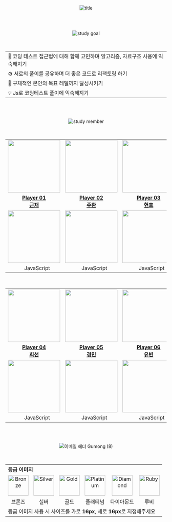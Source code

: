 <div align='center'>
  
  ![title](https://github.com/Guumong/js-coding-study/assets/53262430/1cec8739-bbd5-4bb1-8728-5cfda80a689f)

  <br/><br/>
  
  ![study goal](https://github.com/Guumong/js-coding-study/assets/53262430/0e45be1a-574c-4ada-9f72-a579a2d9de95)

  <br/>
  
  <table>
    <tr>
      <td>🚀 코딩 테스트 접근법에 대해 함께 고민하며 알고리즘, 자료구조 사용에 익숙해지기</td>
    </tr>
    <tr>
      <td>⚙️ 서로의 풀이를 공유하며 더 좋은 코드로 리팩토링 하기</td>
    </tr>
    <tr>
      <td>🏅 구체적인 본인의 목표 레벨까지 달성시키기</td>
    </tr>
    <tr>
      <td>💡 Js로 코딩테스트 풀이에 익숙해지기</td>
    </tr>
  </table>

  <br/><br/>
  
  ![study member](https://github.com/Guumong/js-coding-study/assets/53262430/1a3961e2-ba39-47b6-90d5-e17d51c2a93f)

  <br/>

  <div align='center'>
    <table>
      <tr>
        <td align="center"><a href="https://github.com/tjrmswo"><img src="https://avatars.githubusercontent.com/u/93309061?v=4" width="163px; style="vertical-align:top" alt=""/>
        <td align="center"><a href="https://github.com/JoohwanLeeJJang"><img src="https://avatars.githubusercontent.com/u/159024542?v=4" width="163px; style="vertical-align:top" alt=""/>
        <td align="center"><a href="https://github.com/SWARVY"><img src="https://avatars.githubusercontent.com/u/53262430?v=4" width="163px; style="vertical-align:top" alt=""/>
      </tr>
      <tr>
        <td align="center"><a href="https://github.com/tjrmswo"><b>Player 01<br/>근재</b></a></td>
        <td align="center"><a href="https://github.com/JoohwanLeeJJang"><b>Player 02</br>주환</b></a></td>
        <td align="center"><a href="https://github.com/SWARVY"><b>Player 03<br/>현호</b></a></td>
      </tr>
      <tr>
        <td align="center"><a href="https://solved.ac/profile/tjdrufeorhdzja"><img src="http://mazassumnida.wtf/api/v2/generate_badge?boj=tjdrufeorhdzja" style="vertical-align:top" width="163px;" /></a></td>
        <td align="center"><a href="https://solved.ac/profile/jjs7754"><img src="http://mazassumnida.wtf/api/v2/generate_badge?boj=jjs7754" style="vertical-align:top" width="163px;" /></a></td>
        <td align="center"><a href="https://solved.ac/profile/alwaysawake0083"><img src="http://mazassumnida.wtf/api/v2/generate_badge?boj=alwaysawake0083" style="vertical-align:top" width="163px;" /></a></td>
      </tr>
      <tr>
        <td align="center"><img src="https://user-images.githubusercontent.com/112257466/215278105-06ab07f1-ee1e-48e9-af62-0a02cc6d6039.png" width="15px"> JavaScript</td>
        <td align="center"><img src="https://user-images.githubusercontent.com/112257466/215278105-06ab07f1-ee1e-48e9-af62-0a02cc6d6039.png" width="15px"> JavaScript</td>
        <td align="center"><img src="https://user-images.githubusercontent.com/112257466/215278105-06ab07f1-ee1e-48e9-af62-0a02cc6d6039.png" width="15px"> JavaScript</td>
      </tr>
    </table>
  </div>

  <br/>
    
  <div align='center'>
    <table>
      <tr>
        <td align="center"><a href="https://github.com/heesun729"><img src="https://avatars.githubusercontent.com/u/91944542?v=4" width="163px; style="vertical-align:top" alt=""/>
        <td align="center"><a href="https://github.com/gangmin2"><img src="https://avatars.githubusercontent.com/u/96777845?v=4" width="163px; style="vertical-align:top" alt=""/>
        <td align="center"><a href="https://github.com/ChaeYubin"><img src="https://avatars.githubusercontent.com/u/63189595?v=4" width="163px; style="vertical-align:top" alt=""/>
        <td align="center"><a href="https://github.com/hyeyeonismm"><img src="https://avatars.githubusercontent.com/u/91720344?v=4" width="163px; style="vertical-align:top" alt=""/>
      </tr>
      <tr>
        <td align="center"><a href="https://github.com/heesun729"><b>Player 04<br/>희선</b></a></td>
        <td align="center"><a href="https://github.com/gangmin2"><b>Player 05</br>경민</b></a></td>
        <td align="center"><a href="https://github.com/ChaeYubin"><b>Player 06<br/>유빈</b></a></td>
        <td align="center"><a href="https://github.com/hyeyeonismm"><b>Player 07<br/>혜연</b></a></td>
      </tr>
      <tr>
        <td align="center"><a href="https://solved.ac/profile/heesun729"><img src="http://mazassumnida.wtf/api/v2/generate_badge?boj=heesun729" style="vertical-align:top" width="163px;" /></a></td>
        <td align="center"><a href="https://solved.ac/profile/min0115b"><img src="http://mazassumnida.wtf/api/v2/generate_badge?boj=min0115b" style="vertical-align:top" width="163px;" /></a></td>
        <td align="center"><a href="https://solved.ac/profile/chaerry"><img src="http://mazassumnida.wtf/api/v2/generate_badge?boj=chaerry" style="vertical-align:top" width="163px;" /></a></td>
        <td align="center"><a href="https://solved.ac/profile/hyeyeonismm"><img src="http://mazassumnida.wtf/api/v2/generate_badge?boj=hyeyeonismm" style="vertical-align:top" width="163px;" /></a></td>
      </tr>
      <tr>
        <td align="center"><img src="https://user-images.githubusercontent.com/112257466/215278105-06ab07f1-ee1e-48e9-af62-0a02cc6d6039.png" width="15px"> JavaScript</td>
        <td align="center"><img src="https://user-images.githubusercontent.com/112257466/215278105-06ab07f1-ee1e-48e9-af62-0a02cc6d6039.png" width="15px"> JavaScript</td>
        <td align="center"><img src="https://user-images.githubusercontent.com/112257466/215278105-06ab07f1-ee1e-48e9-af62-0a02cc6d6039.png" width="15px"> JavaScript</td>
        <td align="center"><img src="https://user-images.githubusercontent.com/112257466/215278105-06ab07f1-ee1e-48e9-af62-0a02cc6d6039.png" width="15px"> JavaScript</td>
      </tr>
    </table>
  </div>

  <br/><br/>

  ![이메일 헤더 Gumong (8)](https://github.com/Guumong/js-coding-study/assets/53262430/b9707617-7984-41e1-aacb-a65fe53e18ea)

  <br/>

  <table align='center'>
    <tr>
      <td colspan='6'><b>등급 이미지</b></td>
    </tr>
    <tr align='center'>
      <td>
        <a href="https://emoji.gg/emoji/7217-bronze"><img src="https://cdn3.emoji.gg/emojis/7217-bronze.png" align='center' width="64px" height="64px" alt="Bronze"></a>
      </td>
      <td>
        <a href="https://emoji.gg/emoji/9735-silver"><img src="https://cdn3.emoji.gg/emojis/9735-silver.png" align='center' width="64px" height="64px" alt="Silver"></a>
      </td>
      <td>
        <a href="https://emoji.gg/emoji/9933-gold"><img src="https://cdn3.emoji.gg/emojis/9933-gold.png" align='center' width="64px" height="64px" alt="Gold"></a>
      </td>
      <td>
        <a href="https://emoji.gg/emoji/4617-platinum"><img src="https://cdn3.emoji.gg/emojis/4617-platinum.png" align='center' width="64px" height="64px" alt="Platinum"></a>
      </td>
      <td>
        <a href="https://emoji.gg/emoji/7217-diamond"><img src="https://cdn3.emoji.gg/emojis/7217-diamond.png" align='center' width="64px" height="64px" alt="Diamond"></a>
      </td>
      <td>
        <a href="https://emoji.gg/emoji/1908-ruby"><img src="https://cdn3.emoji.gg/emojis/1908-ruby.png" align='center' width="64px" height="64px" alt="Ruby"></a>
      </td>
    </tr>
    <tr align='center'>
      <td>브론즈</td>
      <td>실버</td>
      <td>골드</td>
      <td>플래티넘</td>
      <td>다이아몬드</td>
      <td>루비</td>
    </tr>
    <tr>
      <td colspan='6'>등급 이미지 사용 시 사이즈를 가로 <b>16px</b>, 세로 <b>16px</b>로 지정해주세요</td>
    </tr>
  </table>


</div>
